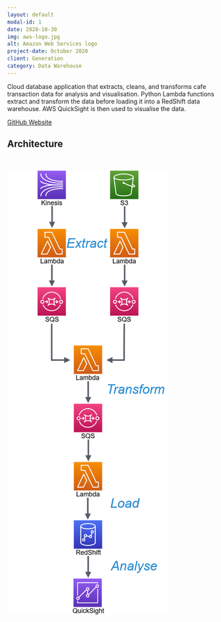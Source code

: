 ```yaml
---
layout: default
modal-id: 1
date: 2020-10-30
img: aws-logo.jpg
alt: Amazon Web Services logo
project-date: October 2020
client: Generation
category: Data Warehouse
---
```


Cloud database application that extracts, cleans, and transforms cafe
transaction data for analysis and visualisation. Python Lambda functions extract
and transform the data before loading it into a RedShift data warehouse. AWS
QuickSight is then used to visualise the data.

<a href="https://github.com/jacobcallear/infinityque">
  <i class="fa fa-fw fa-github"></i>
  GitHub
</a>

<a href="https://infinityque0.wixsite.com/project">
  <i class="fa fa-fw fa-globe"></i>
  Website
</a>

## Architecture

<br>

<img class="img-responsive img-centered" src="/img/infinityque-architecture.png"
     alt="Flowchart of data pipeline architecture">
